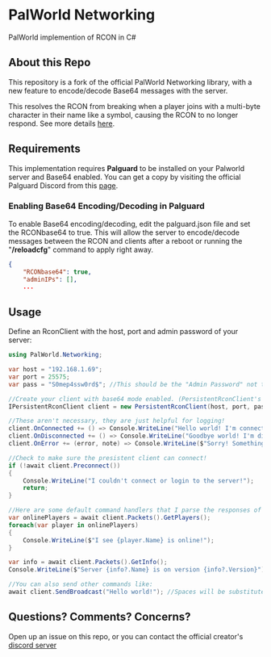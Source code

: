# PalWorld Networking
PalWorld implemention of RCON in C#

## About this Repo
This repository is a fork of the official PalWorld Networking library, with a new feature to encode/decode Base64 messages with the server. 

This resolves the RCON from breaking when a player joins with a multi-byte character in their name like a symbol, causing the RCON to no longer respond. See more details [here](https://tech.palworldgame.com/api/rcon/).


## Requirements
This implementation requires **Palguard** to be installed on your Palworld server and Base64 enabled. You can get a copy by visiting the official Palguard Discord from this [page](https://github.com/Ultimeit/palguard_anticheat).

### Enabling Base64 Encoding/Decoding in Palguard
To enable Base64 encoding/decoding, edit the palguard.json file and set the RCONbase64 to true. This will allow the server to encode/decode messages between the RCON and clients after a reboot or running the "__/reloadcfg__" command to apply right away.

```json
{
    "RCONbase64": true,
    "adminIPs": [],
    ...
```

## Usage
Define an RconClient with the host, port and admin password of your server:

```csharp
using PalWorld.Networking;

var host = "192.168.1.69";
var port = 25575;
var pass = "S0mep4ssw0rd$"; //This should be the "Admin Password" not the server password

//Create your client with base64 mode enabled. (PersistentRconClient's will attempt to reconnect if they get disconnected!)
IPersistentRconClient client = new PersistentRconClient(host, port, pass, useBase64: true);

//These aren't necessary, they are just helpful for logging!
client.OnConnected += () => Console.WriteLine("Hello world! I'm connected!");
client.OnDisconnected += () => Console.WriteLine("Goodbye world! I'm disconnected!");
client.OnError += (error, note) => Console.WriteLine($"Sorry! Something went wrong: {note} >> {error}");

//Check to make sure the presistent client can connect!
if (!await client.Preconnect())
{
    Console.WriteLine("I couldn't connect or login to the server!");
    return;
}

//Here are some default command handlers that I parse the responses of
var onlinePlayers = await client.Packets().GetPlayers();
foreach(var player in onlinePlayers)
{
    Console.WriteLine($"I see {player.Name} is online!");
}

var info = await client.Packets().GetInfo();
Console.WriteLine($"Server {info?.Name} is on version {info?.Version}");

//You can also send other commands like:
await client.SendBroadcast("Hello world!"); //Spaces will be substituted with underscores (palworld issue)
```

## Questions? Comments? Concerns?
Open up an issue on this repo, or you can contact the official creator's [discord server](https://discord.gg/6H2eQAzcEj)
